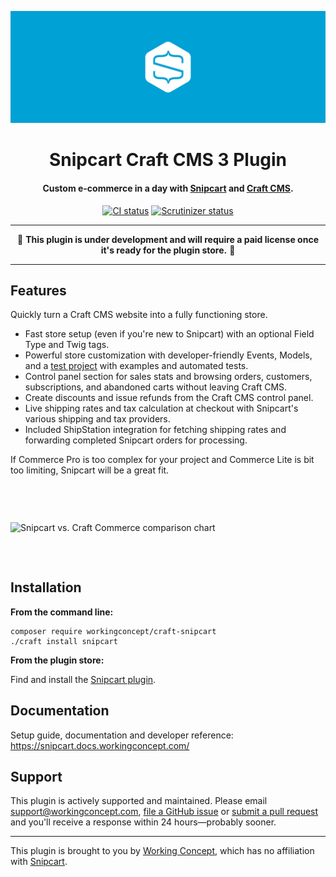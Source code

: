 ![Snipcart](resources/hero.svg)

<h1 align="center">Snipcart Craft CMS 3 Plugin</h1>

<h4 align="center">Custom e-commerce in a day with <a href="https://snipcart.com/">Snipcart</a> and <a href="https://craftcms.com/">Craft CMS</a>.</h4>

<p align="center"><a href="https://travis-ci.org/workingconcept/snipcart-craft-plugin"><img src="https://travis-ci.org/workingconcept/snipcart-craft-plugin.svg?branch=master" alt="CI status"></a> <a href="https://scrutinizer-ci.com/g/workingconcept/snipcart-craft-plugin/"><img src="https://scrutinizer-ci.com/g/workingconcept/snipcart-craft-plugin/badges/quality-score.png?b=master" alt="Scrutinizer status"></a></p>

---

<p align="center">🚧 <b>This plugin is under development and will require a paid license once it's ready for the plugin store.</b> 🚧</p>

---

## Features

Quickly turn a Craft CMS website into a fully functioning store.

-   Fast store setup (even if you're new to Snipcart) with an optional Field Type and Twig tags.
-   Powerful store customization with developer-friendly Events, Models, and a [test project](https://github.com/workingconcept/snipcart-test) with examples and automated tests.
-   Control panel section for sales stats and browsing orders, customers, subscriptions, and abandoned carts without leaving Craft CMS.
-   Create discounts and issue refunds from the Craft CMS control panel.
-   Live shipping rates and tax calculation at checkout with Snipcart's various shipping and tax providers.
-   Included ShipStation integration for fetching shipping rates and forwarding completed Snipcart orders for processing.

If Commerce Pro is too complex for your project and Commerce Lite is bit too limiting, Snipcart will be a great fit.

<img src="https://github.com/workingconcept/snipcart-craft-plugin/raw/master/resources/commerce-comparison.png" style="display: block; max-width: 750px; margin: 75px auto;" alt="Snipcart vs. Craft Commerce comparison chart" />

## Installation

**From the command line:**

```shell
composer require workingconcept/craft-snipcart
./craft install snipcart
```

**From the plugin store:**

Find and install the [Snipcart plugin](https://plugins.craftcms.com/snipcart).

## Documentation

Setup guide, documentation and developer reference: https://snipcart.docs.workingconcept.com/

## Support

This plugin is actively supported and maintained. Please email [support@workingconcept.com](mailto:support@workingconcept.com), [file a GitHub issue](https://github.com/workingconcept/snipcart-craft-plugin/issues) or [submit a pull request](https://github.com/workingconcept/snipcart-craft-plugin/pulls) and you'll receive a response within 24 hours—probably sooner.

---

This plugin is brought to you by [Working Concept](https://workingconcept.com), which has no affiliation with [Snipcart](https://snipcart.com/).
